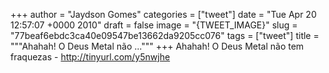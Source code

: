
+++
author = "Jaydson Gomes"
categories = ["tweet"]
date = "Tue Apr 20 12:57:07 +0000 2010"
draft = false
image = "{TWEET_IMAGE}"
slug = "77beaf6ebdc3ca40e09547be13662da9205cc076"
tags = ["tweet"]
title = """Ahahah! O Deus Metal não ..."""
+++
Ahahah! O Deus Metal não tem fraquezas - http://tinyurl.com/y5nwjhe
